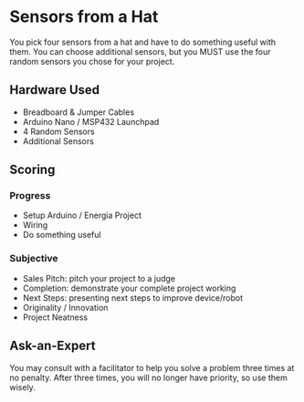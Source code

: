 # Sensors from a Hat
You pick four sensors from a hat and have to do something useful with them. You can choose additional sensors, but you MUST use the four random sensors you chose for your project.

## Hardware Used
- Breadboard & Jumper Cables
- Arduino Nano / MSP432 Launchpad
- 4 Random Sensors
- Additional Sensors 

## Scoring

### Progress
- Setup Arduino / Energia Project
- Wiring
- Do something useful

### Subjective
- Sales Pitch: pitch your project to a judge
- Completion: demonstrate your complete project working
- Next Steps: presenting next steps to improve device/robot
- Originality / Innovation
- Project Neatness

## Ask-an-Expert
You may consult with a facilitator to help you solve a problem three times at no penalty. After three times, you will no longer have priority, so use them wisely.
